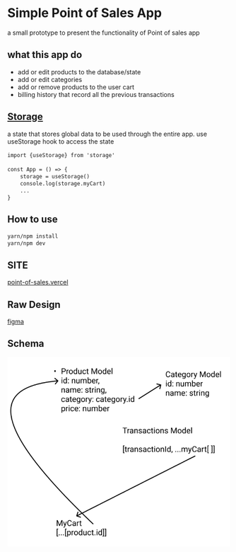 # Simple Point of Sales App
a small prototype to present the functionality of Point of sales app

## what this app do
- add or edit products to the database/state
- add or edit categories
- add or remove products to the user cart
- billing history that record all the previous transactions

## [Storage](/src/storage.tsx)
a state that stores global data to be used through the entire app.
use useStorage hook to access the state
```
import {useStorage} from 'storage'

const App = () => {
    storage = useStorage()
    console.log(storage.myCart)
    ...
}

```



## How to use

```
yarn/npm install
yarn/npm dev
```



## SITE 
[point-of-sales.vercel](https://point-of-sales-puce.vercel.app/)


## Raw Design
[figma](https://www.figma.com/file/YosXeoeM3NjaRRG9qTcZwz/small_pos_app)

## Schema

<img src="assets/posSchema.png" />